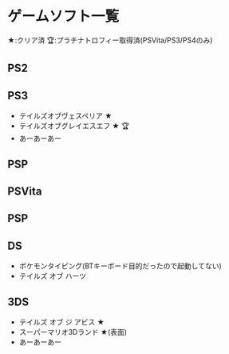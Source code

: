 # ゲームソフト一覧
★:クリア済 🏆:プラチナトロフィー取得済(PSVita/PS3/PS4のみ)

## PS2

## PS3
* テイルズオブヴェスペリア ★
* テイルズオブグレイエスエフ ★ 🏆
* あーあーあー

## PSP

## PSVita

## PSP

## DS
* ポケモンタイピング(BTキーボード目的だったので起動してない)
* テイルズ オブ ハーツ

## 3DS
* テイルズ オブ ジ アビス ★
* スーパーマリオ3Dランド ★(表面)
* あーあーあー
